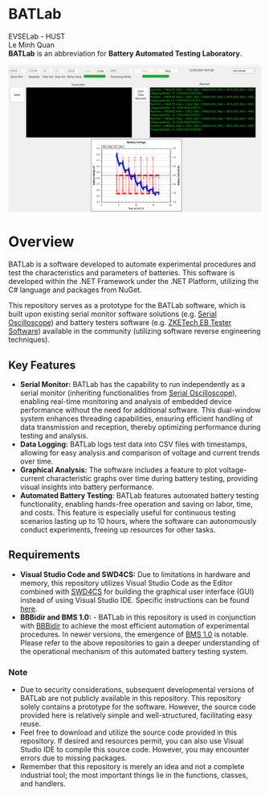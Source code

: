 # BATLab
EVSELab - HUST  
Le Minh Quan  
**BATLab** is an abbreviation for **Battery Automated Testing Laboratory**.  

![BATLab](images/BATLab.png)

# Overview
BATLab is a software developed to automate experimental procedures and test the characteristics and parameters of batteries. This software is developed within the .NET Framework under the .NET Platform, utilizing the C# language and packages from NuGet.

This repository serves as a prototype for the BATLab software, which is built upon existing serial monitor software solutions (e.g. [Serial Oscilloscope](https://github.com/xioTechnologies/Serial-Oscilloscope)) and battery testers software (e.g. [ZKETech EB Tester Software](http://www.zketech.com/nd.jsp?id=14)) available in the community (utilizing software reverse engineering techniques).

## Key Features
- **Serial Monitor:** BATLab has the capability to run independently as a serial monitor (inheriting functionalities from [Serial Oscilloscope](https://github.com/xioTechnologies/Serial-Oscilloscope)), enabling real-time monitoring and analysis of embedded device performance without the need for additional software. This dual-window system enhances threading capabilities, ensuring efficient handling of data transmission and reception, thereby optimizing performance during testing and analysis.
- **Data Logging:** BATLab logs test data into CSV files with timestamps, allowing for easy analysis and comparison of voltage and current trends over time.
- **Graphical Analysis:** The software includes a feature to plot voltage-current characteristic graphs over time during battery testing, providing visual insights into battery performance.
- **Automated Battery Testing**: BATLab features automated battery testing functionality, enabling hands-free operation and saving on labor, time, and costs. This feature is especially useful for continuous testing scenarios lasting up to 10 hours, where the software can autonomously conduct experiments, freeing up resources for other tasks.

## Requirements
- **Visual Studio Code and SWD4CS:** Due to limitations in hardware and memory, this repository utilizes Visual Studio Code as the Editor combined with [SWD4CS](https://danpapa-hry.hateblo.jp/entry/2022/02/23/210416) for building the graphical user interface (GUI) instead of using Visual Studio IDE. Specific instructions can be found [here](https://danpapa-hry.hateblo.jp/entry/2022/02/23/210416).
- **BBBidir and BMS 1.0:** - BATLab in this repository is used in conjunction with [BBBidir](https://github.com/renivimere/BBBidir) to achieve the most efficient automation of experimental procedures. In newer versions, the emergence of [BMS 1.0](https://github.com/renivimere/BMS_1.0) is notable. Please refer to the above repositories to gain a deeper understanding of the operational mechanism of this automated battery testing system.


### Note

- Due to security considerations, subsequent developmental versions of BATLab are not publicly available in this repository. This repository solely contains a prototype for the software. However, the source code provided here is relatively simple and well-structured, facilitating easy reuse.
- Feel free to download and utilize the source code provided in this repository. If desired and resources permit, you can also use Visual Studio IDE to compile this source code. However, you may encounter errors due to missing packages.
- Remember that this repository is merely an idea and not a complete industrial tool; the most important things lie in the functions, classes, and handlers.
